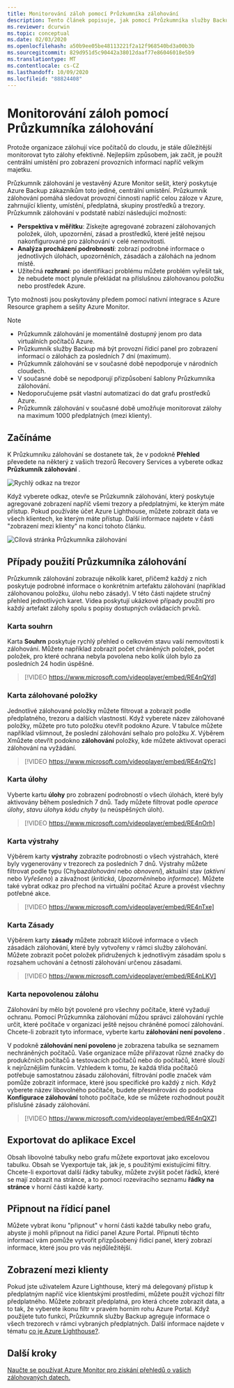 ```yaml
---
title: Monitorování záloh pomocí Průzkumníka zálohování
description: Tento článek popisuje, jak pomocí Průzkumníka služby Backup provádět sledování záloh v reálném čase napříč trezory, předplatnými, oblastmi a klienty.
ms.reviewer: dcurwin
ms.topic: conceptual
ms.date: 02/03/2020
ms.openlocfilehash: a50b9ee05be48113221f2a12f968540bd3a00b3b
ms.sourcegitcommit: 829d951d5c90442a38012daaf77e86046018e5b9
ms.translationtype: MT
ms.contentlocale: cs-CZ
ms.lasthandoff: 10/09/2020
ms.locfileid: "88824408"
---
```

# <a name="monitor-your-backups-with-backup-explorer"></a>Monitorování záloh pomocí Průzkumníka zálohování

Protože organizace zálohují více počítačů do cloudu, je stále důležitější monitorovat tyto zálohy efektivně. Nejlepším způsobem, jak začít, je použít centrální umístění pro zobrazení provozních informací napříč velkým majetku.

Průzkumník zálohování je vestavěný Azure Monitor sešit, který poskytuje Azure Backup zákazníkům toto jediné, centrální umístění. Průzkumník zálohování pomáhá sledovat provozní činnosti napříč celou záloze v Azure, zahrnující klienty, umístění, předplatná, skupiny prostředků a trezory. Průzkumník zálohování v podstatě nabízí následující možnosti:

* **Perspektiva v měřítku**: Získejte agregované zobrazení zálohovaných položek, úloh, upozornění, zásad a prostředků, které ještě nejsou nakonfigurované pro zálohování v celé nemovitosti.
* **Analýza procházení podrobností**: zobrazí podrobné informace o jednotlivých úlohách, upozorněních, zásadách a zálohách na jednom místě.
* Užitečná **rozhraní**: po identifikaci problému můžete problém vyřešit tak, že nebudete moct plynule překládat na příslušnou zálohovanou položku nebo prostředek Azure.

Tyto možnosti jsou poskytovány předem pomocí nativní integrace s Azure Resource graphem a sešity Azure Monitor.

> [!NOTE]
>
> * Průzkumník zálohování je momentálně dostupný jenom pro data virtuálních počítačů Azure.
> * Průzkumník služby Backup má být provozní řídicí panel pro zobrazení informací o zálohách za posledních 7 dní (maximum).
> * Průzkumník zálohování se v současné době nepodporuje v národních cloudech.
> * V současné době se nepodporují přizpůsobení šablony Průzkumníka zálohování.
> * Nedoporučujeme psát vlastní automatizaci do dat grafu prostředků Azure.
> * Průzkumník zálohování v současné době umožňuje monitorovat zálohy na maximum 1000 předplatných (mezi klienty).

## <a name="get-started"></a>Začínáme

K Průzkumníku zálohování se dostanete tak, že v podokně **Přehled** převedete na některý z vašich trezorů Recovery Services a vyberete odkaz **Průzkumník zálohování** .

![Rychlý odkaz na trezor](media/backup-azure-monitor-with-backup-explorer/vault-quick-link.png)

Když vyberete odkaz, otevře se Průzkumník zálohování, který poskytuje agregované zobrazení napříč všemi trezory a předplatnými, ke kterým máte přístup. Pokud používáte účet Azure Lighthouse, můžete zobrazit data ve všech klientech, ke kterým máte přístup. Další informace najdete v části "zobrazení mezi klienty" na konci tohoto článku.

![Cílová stránka Průzkumníka zálohování](media/backup-azure-monitor-with-backup-explorer/explorer-landing-page.png)

## <a name="backup-explorer-use-cases"></a>Případy použití Průzkumníka zálohování

Průzkumník zálohování zobrazuje několik karet, přičemž každý z nich poskytuje podrobné informace o konkrétním artefaktu zálohování (například zálohovanou položku, úlohu nebo zásady). V této části najdete stručný přehled jednotlivých karet. Videa poskytují ukázkové případy použití pro každý artefakt zálohy spolu s popisy dostupných ovládacích prvků.

### <a name="the-summary-tab"></a>Karta souhrn

Karta **Souhrn** poskytuje rychlý přehled o celkovém stavu vaší nemovitosti k zálohování. Můžete například zobrazit počet chráněných položek, počet položek, pro které ochrana nebyla povolena nebo kolik úloh bylo za posledních 24 hodin úspěšné.

> [!VIDEO https://www.microsoft.com/videoplayer/embed/RE4nQYd]

### <a name="the-backup-items-tab"></a>Karta zálohované položky

Jednotlivé zálohované položky můžete filtrovat a zobrazit podle předplatného, trezoru a dalších vlastností. Když vyberete název zálohované položky, můžete pro tuto položku otevřít podokno Azure. V tabulce můžete například všimnout, že poslední zálohování selhalo pro položku *X*. Výběrem *X*můžete otevřít podokno **zálohování** položky, kde můžete aktivovat operaci zálohování na vyžádání.

> [!VIDEO https://www.microsoft.com/videoplayer/embed/RE4nQYc]

### <a name="the-jobs-tab"></a>Karta úlohy

Vyberte kartu **úlohy** pro zobrazení podrobností o všech úlohách, které byly aktivovány během posledních 7 dnů. Tady můžete filtrovat podle *operace úlohy*, *stavu úlohy*a *kódu chyby* (u neúspěšných úloh).

> [!VIDEO https://www.microsoft.com/videoplayer/embed/RE4nOrh]

### <a name="the-alerts-tab"></a>Karta výstrahy

Výběrem karty **výstrahy** zobrazíte podrobnosti o všech výstrahách, které byly vygenerovány v trezorech za posledních 7 dnů. Výstrahy můžete filtrovat podle typu (Chyba*zálohování* nebo *obnovení*), aktuální stav (*aktivní* nebo *Vyřešeno*) a závažnost (*kritická*, *Upozornění*nebo *informace*). Můžete také vybrat odkaz pro přechod na virtuální počítač Azure a provést všechny potřebné akce.

> [!VIDEO https://www.microsoft.com/videoplayer/embed/RE4nTxe]

### <a name="the-policies-tab"></a>Karta Zásady

Výběrem karty **zásady** můžete zobrazit klíčové informace o všech zásadách zálohování, které byly vytvořeny v rámci služby zálohování. Můžete zobrazit počet položek přidružených k jednotlivým zásadám spolu s rozsahem uchování a četností zálohování určenou zásadami.

> [!VIDEO https://www.microsoft.com/videoplayer/embed/RE4nLKV]

### <a name="the-backup-not-enabled-tab"></a>Karta nepovolenou zálohu

Zálohování by mělo být povolené pro všechny počítače, které vyžadují ochranu. Pomocí Průzkumníka zálohování můžou správci zálohování rychle určit, které počítače v organizaci ještě nejsou chráněné pomocí zálohování. Chcete-li zobrazit tyto informace, vyberte kartu **zálohování není povoleno** .

V podokně **zálohování není povoleno** je zobrazena tabulka se seznamem nechráněných počítačů. Vaše organizace může přiřazovat různé značky do produkčních počítačů a testovacích počítačů nebo do počítačů, které slouží k nejrůznějším funkcím. Vzhledem k tomu, že každá třída počítačů potřebuje samostatnou zásadu zálohování, filtrování podle značek vám pomůže zobrazit informace, které jsou specifické pro každý z nich. Když vyberete název libovolného počítače, budete přesměrováni do podokna **Konfigurace zálohování** tohoto počítače, kde se můžete rozhodnout použít příslušné zásady zálohování.

> [!VIDEO https://www.microsoft.com/videoplayer/embed/RE4nQXZ]

## <a name="export-to-excel"></a>Exportovat do aplikace Excel

Obsah libovolné tabulky nebo grafu můžete exportovat jako excelovou tabulku. Obsah se Vyexportuje tak, jak je, s použitými existujícími filtry. Chcete-li exportovat další řádky tabulky, můžete zvýšit počet řádků, které se mají zobrazit na stránce, a to pomocí rozevíracího seznamu **řádky na stránce** v horní části každé karty.

## <a name="pin-to-the-dashboard"></a>Připnout na řídicí panel

Můžete vybrat ikonu "připnout" v horní části každé tabulky nebo grafu, abyste ji mohli připnout na řídicí panel Azure Portal. Připnutí těchto informací vám pomůže vytvořit přizpůsobený řídicí panel, který zobrazí informace, které jsou pro vás nejdůležitější.

## <a name="cross-tenant-views"></a>Zobrazení mezi klienty

Pokud jste uživatelem Azure Lighthouse, který má delegovaný přístup k předplatným napříč více klientskými prostředími, můžete použít výchozí filtr předplatného. Můžete zobrazit předplatná, pro která chcete zobrazit data, a to tak, že vyberete ikonu filtr v pravém horním rohu Azure Portal. Když použijete tuto funkci, Průzkumník služby Backup agreguje informace o všech trezorech v rámci vybraných předplatných. Další informace najdete v tématu [co je Azure Lighthouse?](../lighthouse/overview.md).

## <a name="next-steps"></a>Další kroky

[Naučte se používat Azure Monitor pro získání přehledů o vašich zálohovaných datech.](./backup-azure-monitoring-use-azuremonitor.md)
